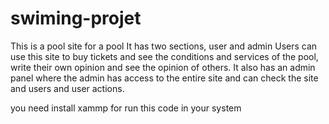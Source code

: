 # swiming-projet
This is a pool site for a pool
It has two sections, user and admin
Users can use this site to buy tickets and see the conditions and services of the pool, write their own opinion and see the opinion of others.
It also has an admin panel where the admin has access to the entire site and can check the site and users and user actions.


you need install xammp for run this code in your system
